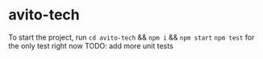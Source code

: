 # avito-tech

To start the project, run `cd avito-tech` && `npm i` && `npm start`
`npm test` for the only test right now
TODO: add more unit tests
